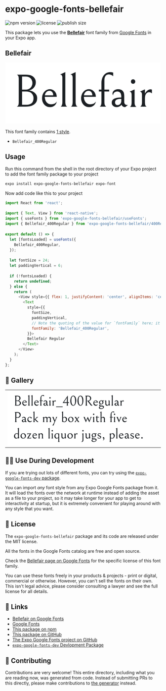 # expo-google-fonts-bellefair

![npm version](https://flat.badgen.net/npm/v/expo-google-fonts-bellefair)
![license](https://flat.badgen.net/github/license/expo/google-fonts)
![publish size](https://flat.badgen.net/packagephobia/install/expo-google-fonts-bellefair)

This package lets you use the [**Bellefair**](https://fonts.google.com/specimen/Bellefair) font family from [Google Fonts](https://fonts.google.com/) in your Expo app.

## Bellefair

![Bellefair](./font-family.png)

This font family contains [1 style](#-gallery).

- `Bellefair_400Regular`

## Usage

Run this command from the shell in the root directory of your Expo project to add the font family package to your project
```sh
expo install expo-google-fonts-bellefair expo-font
```

Now add code like this to your project
```js
import React from 'react';

import { Text, View } from 'react-native';
import { useFonts } from 'expo-google-fonts-bellefair/useFonts';
import { Bellefair_400Regular } from 'expo-google-fonts-bellefair/400Regular';

export default () => {
  let [fontsLoaded] = useFonts({
    Bellefair_400Regular,
  });

  let fontSize = 24;
  let paddingVertical = 6;

  if (!fontsLoaded) {
    return undefined;
  } else {
    return (
      <View style={{ flex: 1, justifyContent: 'center', alignItems: 'center' }}>
        <Text
          style={{
            fontSize,
            paddingVertical,
            // Note the quoting of the value for `fontFamily` here; it expects a string!
            fontFamily: 'Bellefair_400Regular',
          }}>
          Bellefair Regular
        </Text>
      </View>
    );
  }
};

```

## 🔡 Gallery


||||
|-|-|-|
|![Bellefair_400Regular](.//400Regular/Bellefair_400Regular.ttf.png)||||


## 👩‍💻 Use During Development

If you are trying out lots of different fonts, you can try using the [`expo-google-fonts-dev` package](https://github.com/freeboub/google-fonts/tree/master/font-packages/dev#readme).

You can import *any* font style from any Expo Google Fonts package from it. It will load the fonts
over the network at runtime instead of adding the asset as a file to your project, so it may take longer
for your app to get to interactivity at startup, but it is extremely convenient
for playing around with any style that you want.

## 📖 License

The `expo-google-fonts-bellefair` package and its code are released under the MIT license.

All the fonts in the Google Fonts catalog are free and open source.

Check the [Bellefair page on Google Fonts](https://fonts.google.com/specimen/Bellefair) for the specific license of this font family.

You can use these fonts freely in your products & projects - print or digital, commercial or otherwise. However, you can't sell the fonts on their own. This isn't legal advice, please consider consulting a lawyer and see the full license for all details.

## 🔗 Links

- [Bellefair on Google Fonts](https://fonts.google.com/specimen/Bellefair)
- [Google Fonts](https://fonts.google.com/)
- [This package on npm](https://www.npmjs.com/package/expo-google-fonts-bellefair)
- [This package on GitHub](https://github.com/freeboub/google-fonts/tree/master/font-packages/bellefair)
- [The Expo Google Fonts project on GitHub](https://github.com/freeboub/google-fonts)
- [`expo-google-fonts-dev` Devlopment Package](https://github.com/freeboub/google-fonts/tree/master/font-packages/dev)

## 🤝 Contributing

Contributions are very welcome! This entire directory, including what you are reading now, was generated from code. Instead of submitting PRs to this directly, please make contributions to [the generator](https://github.com/freeboub/google-fonts/tree/master/packages/generator) instead.

